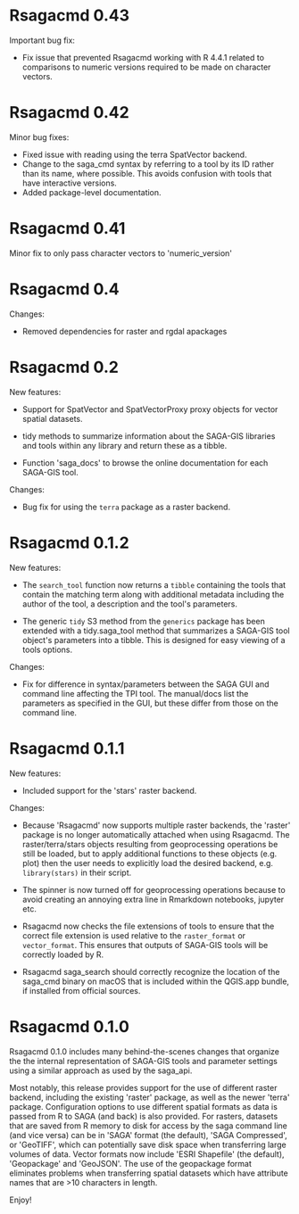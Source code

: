 # Rsagacmd 0.43

Important bug fix:

- Fix issue that prevented Rsagacmd working with R 4.4.1 related to
comparisons to numeric versions required to be made on character vectors.

# Rsagacmd 0.42

Minor bug fixes:

- Fixed issue with reading using the terra SpatVector backend.
- Change to the saga_cmd syntax by referring to a tool by its ID rather than 
its name, where possible. This avoids confusion with tools that have interactive
versions.
- Added package-level documentation.

# Rsagacmd 0.41

Minor fix to only pass character vectors to 'numeric_version'

# Rsagacmd 0.4

Changes:

 - Removed dependencies for raster and rgdal apackages

# Rsagacmd 0.2

New features:

- Support for SpatVector and SpatVectorProxy proxy objects for vector spatial
datasets.

- tidy methods to summarize information about the SAGA-GIS libraries and tools
within any library and return these as a tibble.

- Function 'saga_docs' to browse the online documentation for each SAGA-GIS
tool.

Changes:

 - Bug fix for using the `terra` package as a raster backend.

# Rsagacmd 0.1.2

New features:

- The `search_tool` function now returns a `tibble` containing the tools that
contain the matching term along with additional metadata including the author of
the tool, a description and the tool's parameters.

- The generic `tidy` S3 method from the `generics` package has been extended
with a tidy.saga_tool method that summarizes a SAGA-GIS tool object's parameters
into a tibble. This is designed for easy viewing of a tools options.

Changes:

- Fix for difference in syntax/parameters between the SAGA GUI and command line
affecting the TPI tool. The manual/docs list the parameters as specified in the
GUI, but these differ from those on the command line.

# Rsagacmd 0.1.1

New features:

- Included support for the 'stars' raster backend.

Changes:

- Because 'Rsagacmd' now supports multiple raster backends, the 'raster' package
is no longer automatically attached when using Rsagacmd. The raster/terra/stars
objects resulting from geoprocessing operations be still be loaded, but to apply
additional functions to these objects (e.g. plot) then the user needs to
explicitly load the desired backend, e.g. `library(stars)` in their script.

- The spinner is now turned off for geoprocessing operations because to avoid
creating an annoying extra line in Rmarkdown notebooks, jupyter etc.

- Rsagacmd now checks the file extensions of tools to ensure that the correct
file extension is used relative to the `raster_format` or `vector_format`. This
ensures that outputs of SAGA-GIS tools will be correctly loaded by R.

- Rsagacmd saga_search should correctly recognize the location of the saga_cmd
binary on macOS that is included within the QGIS.app bundle, if installed from
official sources.

# Rsagacmd 0.1.0

Rsagacmd 0.1.0 includes many behind-the-scenes changes that organize the the
internal representation of SAGA-GIS tools and parameter settings using a similar
approach as used by the saga_api.

Most notably, this release provides support for the use of different raster
backend, including the existing 'raster' package, as well as the newer 'terra'
package. Configuration options to use different spatial formats as data is
passed from R to SAGA (and back) is also provided. For rasters, datasets that
are saved from R memory to disk for access by the saga command line (and vice
versa) can be in 'SAGA' format (the default), 'SAGA Compressed', or 'GeoTIFF',
which can potentially save disk space when transferring large volumes of data.
Vector formats now include 'ESRI Shapefile' (the default), 'Geopackage' and
'GeoJSON'. The use of the geopackage format eliminates problems when
transferring spatial datasets which have attribute names that are >10 characters
in length.

Enjoy!
